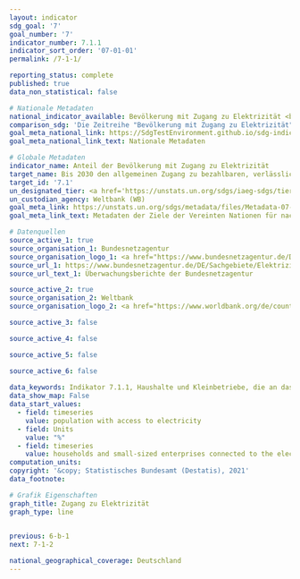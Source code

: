 ```yaml
---
layout: indicator    
sdg_goal: '7'    
goal_number: '7'    
indicator_number: 7.1.1    
indicator_sort_order: '07-01-01'    
permalink: /7-1-1/    

reporting_status: complete    
published: true    
data_non_statistical: false    

# Nationale Metadaten    
national_indicator_available: Bevölkerung mit Zugang zu Elektrizität <br> Haushalte und Kleinbetriebe, die an das Elektrizitätsnetzwerk angebunden sind    
comparison_sdg: 'Die Zeitreihe "Bevölkerung mit Zugang zu Elektrizität" entspricht den globalen Metadaten. Die Zeitreihe "Haushalte und Kleinbetriebe, die an das Elektrizitätsnetzwerk angebunden sind" bietet zusätzliche Informationen.'    
goal_meta_national_link: https://SdgTestEnvironment.github.io/sdg-indicators/public/MetaDe/7.1.1.pdf    
goal_meta_national_link_text: Nationale Metadaten    

# Globale Metadaten    
indicator_name: Anteil der Bevölkerung mit Zugang zu Elektrizität    
target_name: Bis 2030 den allgemeinen Zugang zu bezahlbaren, verlässlichen und modernen Energiedienstleistungen sichern    
target_id: '7.1'    
un_designated_tier: <a href='https://unstats.un.org/sdgs/iaeg-sdgs/tier-classification/' title='Klicken Sie hier um weitere Informationen zur UN-Tier-Klassifikation zu erhalten.'  target='_blank'>Tier I</a>    
un_custodian_agency: Weltbank (WB)    
goal_meta_link: https://unstats.un.org/sdgs/metadata/files/Metadata-07-01-01.pdf    
goal_meta_link_text: Metadaten der Ziele der Vereinten Nationen für nachhaltige Entwicklung    

# Datenquellen
source_active_1: true
source_organisation_1: Bundesnetzagentur
source_organisation_logo_1: <a href="https://www.bundesnetzagentur.de/DE/Home/home_node.html"><img src="https://g205sdgs.github.io/sdg-indicators/public/OrgImgDe/bundesnetzagentur.png" alt="Logo bundesnetzagentur" style="height:60px; width:148px"/></a>
source_url_1: https://www.bundesnetzagentur.de/DE/Sachgebiete/ElektrizitaetundGas/Unternehmen_Institutionen/DatenaustauschundMonitoring/Monitoring/Monitoringberichte/Monitoring_Berichte_node.html
source_url_text_1: Überwachungsberichte der Bundesnetzagentur

source_active_2: true
source_organisation_2: Weltbank
source_organisation_logo_2: <a href="https://www.worldbank.org/de/country/germany"><img src="https://g205sdgs.github.io/sdg-indicators/public/OrgImgDe/wb.png" alt="Logo wb" style="height:60px; width:148px"/></a>

source_active_3: false

source_active_4: false

source_active_5: false

source_active_6: false
    
data_keywords: Indikator 7.1.1, Haushalte und Kleinbetriebe, die an das Elektrizitätsnetzwerk angebunden sind, Bevölkerung mit Zugang zu Elektrizität, Weltbank (WB), Bundesnetzagentur    
data_show_map: False    
data_start_values: 
  - field: timeseries
    value: population with access to electricity
  - field: Units
    value: "%"
  - field: timeseries
    value: households and small-sized enterprises connected to the electricity network    
computation_units:     
copyright: '&copy; Statistisches Bundesamt (Destatis), 2021'    
data_footnote:     

# Grafik Eigenschaften    
graph_title: Zugang zu Elektrizität    
graph_type: line    
    

previous: 6-b-1    
next: 7-1-2    

national_geographical_coverage: Deutschland    
---
```


<span></span>